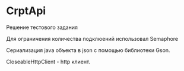 # CrptApi
Решение тестового задания

Для ограничения количества подклюений использовал Semaphore

Сериализация java объекта в json c помощью библиотеки Gson.

CloseableHttpClient - http клиент. 
